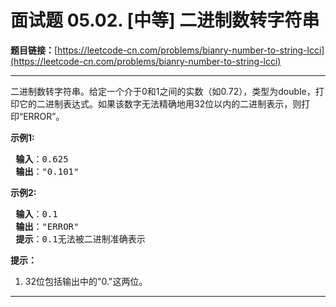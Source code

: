 # 面试题 05.02. [中等] 二进制数转字符串

**题目链接：**[https://leetcode-cn.com/problems/bianry-number-to-string-lcci](https://leetcode-cn.com/problems/bianry-number-to-string-lcci)

---

<div class="content__1Y2H">
 <div class="notranslate">
  <p>二进制数转字符串。给定一个介于0和1之间的实数（如0.72），类型为double，打印它的二进制表达式。如果该数字无法精确地用32位以内的二进制表示，则打印“ERROR”。</p> 
  <p> <strong>示例1:</strong></p> 
  <pre class="language-text"><strong> 输入</strong>：0.625
<strong> 输出</strong>："0.101"
</pre> 
  <p> <strong>示例2:</strong></p> 
  <pre class="language-text"><strong> 输入</strong>：0.1
<strong> 输出</strong>："ERROR"
<strong> 提示</strong>：0.1无法被二进制准确表示
</pre> 
  <p><strong>提示：</strong></p> 
  <ol> 
   <li>32位包括输出中的"0."这两位。</li> 
  </ol> 
 </div>
</div>

---

```

```